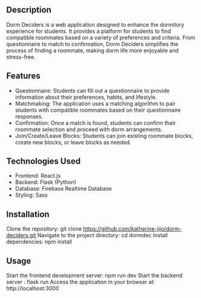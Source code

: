 ## Description

Dorm Deciders is a web application designed to enhance the dormitory experience for students. It provides a platform for students to find compatible roommates based on a variety of preferences and criteria. From questionnaire to match to confirmation, Dorm Deciders simplifies the process of finding a roommate, making dorm life more enjoyable and stress-free.

## Features

- Questionnaire: Students can fill out a questionnaire to provide information about their preferences, habits, and lifestyle.
- Matchmaking: The application uses a matching algorithm to pair students with compatible roommates based on their questionnaire responses.
- Confirmation: Once a match is found, students can confirm their roommate selection and proceed with dorm arrangements.
- Join/Create/Leave Blocks: Students can join existing roommate blocks, create new blocks, or leave blocks as needed.

## Technologies Used

- Frontend: React.js
- Backend: Flask (Python)
- Database: Firebase Realtime Database
- Styling: Sass

## Installation

Clone the repository: git clone https://github.com/katherine-jijo/dorm-deciders.git
Navigate to the project directory: cd dormdec
Install dependencies: npm install

## Usage

Start the frontend development server: npm run dev
Start the backend server : flask run
Access the application in your browser at: http://localhost:3000


